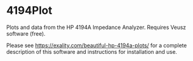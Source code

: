 # 4194Plot
Plots and data from the HP 4194A Impedance Analyzer.  Requires Veusz software (free).

Please see https://exality.com/beautiful-hp-4194a-plots/ for a complete description of this software and instructions for installation and use.
